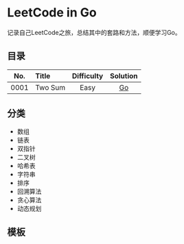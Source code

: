 # LeetCode in Go
记录自己LeetCode之旅，总结其中的套路和方法，顺便学习Go。
## 目录

| No. | Title | Difficulty  | Solution | 
| :------------: |:--------------------------------------------| :-----:| :-----:|
| 0001      | Two Sum | Easy | [Go](LeetCode/0001TwoSum/0001.md) | 

## 分类
* 数组
* 链表
* 双指针
* 二叉树
* 哈希表
* 字符串
* 排序
* 回溯算法
* 贪心算法
* 动态规划

## 模板